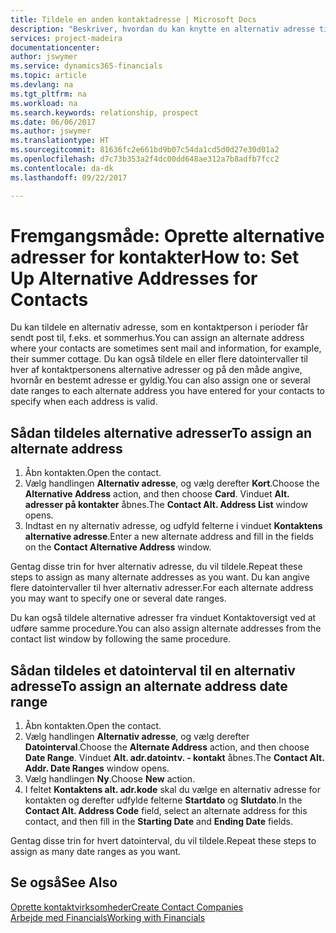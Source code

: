 ```yaml
---
title: Tildele en anden kontaktadresse | Microsoft Docs
description: "Beskriver, hvordan du kan knytte en alternativ adresse til dine kontakter eller potentielle kunder, hvor de også modtager oplysninger."
services: project-madeira
documentationcenter: 
author: jswymer
ms.service: dynamics365-financials
ms.topic: article
ms.devlang: na
ms.tgt_pltfrm: na
ms.workload: na
ms.search.keywords: relationship, prospect
ms.date: 06/06/2017
ms.author: jswymer
ms.translationtype: HT
ms.sourcegitcommit: 81636fc2e661bd9b07c54da1cd5d0d27e30d01a2
ms.openlocfilehash: d7c73b353a2f4dc00dd648ae312a7b8adfb7fcc2
ms.contentlocale: da-dk
ms.lasthandoff: 09/22/2017

---
```

# <a name="how-to-set-up-alternative-addresses-for-contacts"></a><span data-ttu-id="a667e-103">Fremgangsmåde: Oprette alternative adresser for kontakter</span><span class="sxs-lookup"><span data-stu-id="a667e-103">How to: Set Up Alternative Addresses for Contacts</span></span>
<span data-ttu-id="a667e-104">Du kan tildele en alternativ adresse, som en kontaktperson i perioder får sendt post til, f.eks. et sommerhus.</span><span class="sxs-lookup"><span data-stu-id="a667e-104">You can assign an alternate address where your contacts are sometimes sent mail and information, for example, their summer cottage.</span></span> <span data-ttu-id="a667e-105">Du kan også tildele en eller flere datointervaller til hver af kontaktpersonens alternative adresser og på den måde angive, hvornår en bestemt adresse er gyldig.</span><span class="sxs-lookup"><span data-stu-id="a667e-105">You can also assign one or several date ranges to each alternate address you have entered for your contacts to specify when each address is valid.</span></span>

## <a name="to-assign-an-alternate-address"></a><span data-ttu-id="a667e-106">Sådan tildeles alternative adresser</span><span class="sxs-lookup"><span data-stu-id="a667e-106">To assign an alternate address</span></span>
1. <span data-ttu-id="a667e-107">Åbn kontakten.</span><span class="sxs-lookup"><span data-stu-id="a667e-107">Open the contact.</span></span>
2. <span data-ttu-id="a667e-108">Vælg handlingen **Alternativ adresse**, og vælg derefter **Kort**.</span><span class="sxs-lookup"><span data-stu-id="a667e-108">Choose the **Alternative Address** action, and then choose **Card**.</span></span> <span data-ttu-id="a667e-109">Vinduet **Alt. adresser på kontakter** åbnes.</span><span class="sxs-lookup"><span data-stu-id="a667e-109">The **Contact Alt. Address List** window opens.</span></span>
3. <span data-ttu-id="a667e-110">Indtast en ny alternativ adresse, og udfyld felterne i vinduet **Kontaktens alternative adresse**.</span><span class="sxs-lookup"><span data-stu-id="a667e-110">Enter a new alternate address and fill in the fields on the **Contact Alternative Address** window.</span></span>

<span data-ttu-id="a667e-111">Gentag disse trin for hver alternativ adresse, du vil tildele.</span><span class="sxs-lookup"><span data-stu-id="a667e-111">Repeat these steps to assign as many alternate addresses as you want.</span></span> <span data-ttu-id="a667e-112">Du kan angive flere datointervaller til hver alternativ adresser.</span><span class="sxs-lookup"><span data-stu-id="a667e-112">For each alternate address you may want to specify one or several date ranges.</span></span>

<span data-ttu-id="a667e-113">Du kan også tildele alternative adresser fra vinduet Kontaktoversigt ved at udføre samme procedure.</span><span class="sxs-lookup"><span data-stu-id="a667e-113">You can also assign alternate addresses from the contact list window by following the same procedure.</span></span>

## <a name="to-assign-an-alternate-address-date-range"></a><span data-ttu-id="a667e-114">Sådan tildeles et datointerval til en alternativ adresse</span><span class="sxs-lookup"><span data-stu-id="a667e-114">To assign an alternate address date range</span></span>
1. <span data-ttu-id="a667e-115">Åbn kontakten.</span><span class="sxs-lookup"><span data-stu-id="a667e-115">Open the contact.</span></span>
2. <span data-ttu-id="a667e-116">Vælg handlingen **Alternativ adresse**, og vælg derefter **Datointerval**.</span><span class="sxs-lookup"><span data-stu-id="a667e-116">Choose the **Alternate Address** action, and then choose **Date Range**.</span></span> <span data-ttu-id="a667e-117">Vinduet **Alt. adr.datointv. - kontakt** åbnes.</span><span class="sxs-lookup"><span data-stu-id="a667e-117">The **Contact Alt. Addr. Date Ranges** window opens.</span></span>
3. <span data-ttu-id="a667e-118">Vælg handlingen **Ny**.</span><span class="sxs-lookup"><span data-stu-id="a667e-118">Choose **New** action.</span></span>
4. <span data-ttu-id="a667e-119">I feltet **Kontaktens alt. adr.kode** skal du vælge en alternativ adresse for kontakten og derefter udfylde felterne **Startdato** og **Slutdato**.</span><span class="sxs-lookup"><span data-stu-id="a667e-119">In the **Contact Alt. Address Code** field, select an alternate address for this contact, and then fill in the **Starting Date** and **Ending Date** fields.</span></span>

<span data-ttu-id="a667e-120">Gentag disse trin for hvert datointerval, du vil tildele.</span><span class="sxs-lookup"><span data-stu-id="a667e-120">Repeat these steps to assign as many date ranges as you want.</span></span>

## <a name="see-also"></a><span data-ttu-id="a667e-121">Se også</span><span class="sxs-lookup"><span data-stu-id="a667e-121">See Also</span></span>
[<span data-ttu-id="a667e-122">Oprette kontaktvirksomheder</span><span class="sxs-lookup"><span data-stu-id="a667e-122">Create Contact Companies</span></span>](marketing-create-contact-companies.md)  
[<span data-ttu-id="a667e-123">Arbejde med Financials</span><span class="sxs-lookup"><span data-stu-id="a667e-123">Working with Financials</span></span>](ui-work-product.md)


